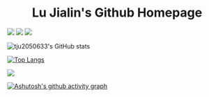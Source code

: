 <h1 align="center">Lu Jialin's Github Homepage</h1>


<p>
<a href="https://github.com/tju2050633"><img src="https://img.shields.io/github/followers/tju2050633?style=social"/></a>
<a href="https://twitter.com/NickWil68088380"><img src="https://img.shields.io/twitter/url?style=social&url=https%3A%2F%2Ftwitter.com%2FNickWil68088380"/></a>
<a href="https://www.youtube.com/channel/UCihs4o-50IDjWCMt8HUZtBQ"><img src="https://img.shields.io/youtube/channel/views/UCihs4o-50IDjWCMt8HUZtBQ?style=social"/></a>
</p>


![tju2050633's GitHub stats](https://github-readme-stats.vercel.app/api?username=tju2050633&show_icons=true&theme=synthwave)

[![Top Langs](https://github-readme-stats.vercel.app/api/top-langs/?username=tju2050633&layout=compact)](https://github.com/anuraghazra/github-readme-stats)

![](https://stats.justsong.cn/api/bilibili/?id=10453840&theme=dark)

[![Ashutosh's github activity graph](https://github-readme-activity-graph.cyclic.app/graph?username=tju2050633&theme=tokyo-night)](https://github.com/tju2050633/github-readme-activity-graph)







